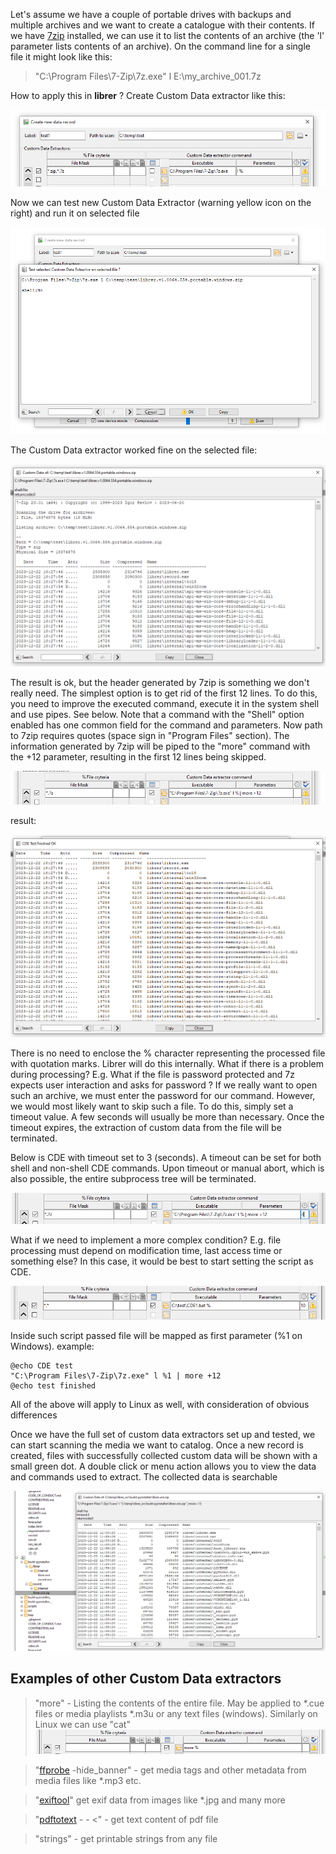 Let's assume we have a couple of portable drives with backups and multiple archives and we want to create a catalogue with their contents. If we have [7zip](https://7-zip.org/) installed, we can use it to list the contents of an archive (the 'l' parameter lists contents of an archive). On the command line for a single file it might look like this:

>"C:\Program Files\7-Zip\7z.exe" l E:\my_archive_001.7z

How to apply this in **librer** ? Create Custom Data extractor like this:

![image info](../info/tutorial_01.png)

Now we can test new Custom Data Extractor (warning yellow icon on the right) and run it on selected file

![image info](../info/tutorial_02.png)

The Custom Data extractor worked fine on the selected file:

![image info](../info/tutorial_03.png)

The result is ok, but the header generated by 7zip is something we don't really need. The simplest option is to get rid of the first 12 lines. To do this, you need to improve the executed command, execute it in the system shell and use pipes. See below. Note that a command with the "Shell" option enabled has one common field for the command and parameters. Now path to 7zip requires quotes (space sign in "Program Files" section). 
The information generated by 7zip will be piped to the "more" command with the +12 parameter, resulting in the first 12 lines being skipped.

![image info](../info/tutorial_04.png)

result:

![image info](../info/tutorial_05.png)

There is no need to enclose the % character representing the processed file with quotation marks. Librer will do this internally. What if there is a problem during processing? E.g. What if the file is password protected and 7z expects user interaction and asks for password ? If we really want to open such an archive, we must enter the password for our command. However, we would most likely want to skip such a file. To do this, simply set a timeout value. A few seconds will usually be more than necessary. Once the timeout expires, the extraction of custom data from the file will be terminated.

Below is CDE with timeout set to 3 (seconds). A timeout can be set for both shell and non-shell CDE commands. Upon timeout or manual abort, which is also possible, the entire subprocess tree will be terminated. 

![image info](../info/tutorial_06.png)

What if we need to implement a more complex condition? E.g. file processing must depend on modification time, last access time or something else? In this case, it would be best to start setting the script as CDE.

![image info](../info/tutorial_07.png)

Inside such script passed file will be mapped as first parameter (%1 on Windows). example:

```
@echo CDE test
"C:\Program Files\7-Zip\7z.exe" l %1 | more +12
@echo test finished
```
All of the above will apply to Linux as well, with consideration of obvious differences

Once we have the full set of custom data extractors set up and tested, we can start scanning the media we want to catalog. Once a new record is created, files with successfully collected custom data will be shown with a small green dot. A double click or menu action allows you to view the data and commands used to extract. The collected data is searchable 

![image info](../info/tutorial_08.png)

## Examples of other Custom Data extractors

> "more"  - Listing the contents of the entire file. May be applied to *.cue files or media playlists *.m3u or any text files (windows). Similarly on Linux we can use "cat"
![image info](../info/example_01.png)

> "[ffprobe](https://ffmpeg.org/ffprobe.html) -hide_banner" - get media tags and other metadata from media files like *.mp3 etc.

> "[exiftool](https://exiftool.sourceforge.net/)" get exif data from images like *.jpg and many more

> "[pdftotext](https://linux.die.net/man/1/pdftotext) - - <" - get text content of pdf file

> "strings" - get printable strings from any file
